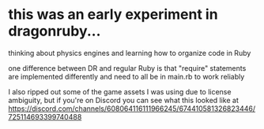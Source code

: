 # this was an early experiment in dragonruby...

thinking about physics engines and learning how to organize code in Ruby

one difference between DR and regular Ruby is that "require" statements are implemented differently and need to all be in main.rb to work reliably

I also ripped out some of the game assets I was using due to license ambiguity, but if you're on Discord you can see what this looked like at https://discord.com/channels/608064116111966245/674410581326823446/725114693399740488

